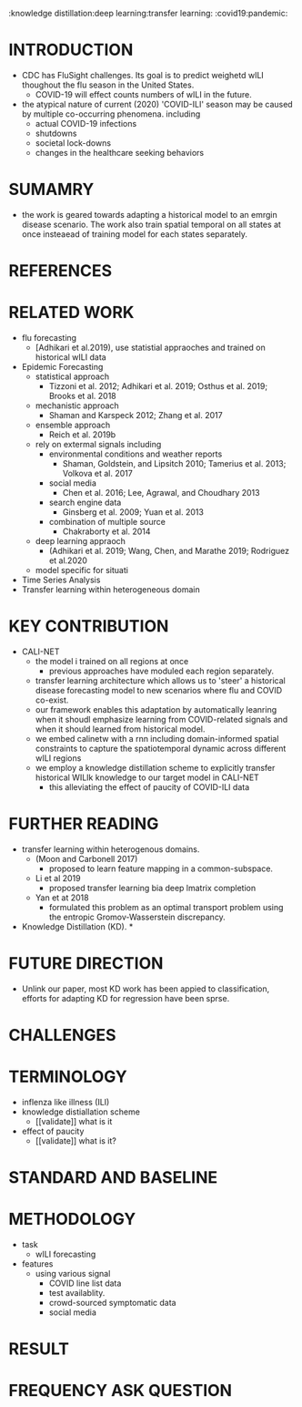 :knowledge distillation:deep learning:transfer learning:
:covid19:pandemic:
# INTRODUCTION
* CDC has FluSight challenges. Its goal is to predict weighetd wILI thoughout the flu season in the United States.
    * COVID-19 will effect counts numbers of wILI in the future.
* the atypical nature of current (2020) 'COVID-ILI' season may be caused by multiple co-occurring phenomena. including
    * actual COVID-19 infections
    * shutdowns
    * societal lock-downs
    * changes in the healthcare seeking behaviors
# SUMAMRY
* the work is geared towards adapting a historical model to an emrgin disease scenario. 
   The work also train spatial temporal on all states at once insteaead of training model for each states separately.
# REFERENCES
# RELATED WORK
* flu forecasting
    * [Adhikari et al.2019), use statistial appraoches and trained on historical wILI data
* Epidemic Forecasting 
    * statistical approach 
        * Tizzoni et al. 2012; Adhikari et al. 2019; Osthus et al. 2019; Brooks et al. 2018
    * mechanistic approach
        * Shaman and Karspeck 2012; Zhang et al. 2017
    * ensemble approach 
        * Reich et al. 2019b
    * rely on extermal signals including
        * environmental conditions and weather reports
            * Shaman, Goldstein, and Lipsitch 2010; Tamerius et al. 2013; Volkova et al. 2017
        * social media 
            * Chen et al. 2016; Lee, Agrawal, and Choudhary 2013
        * search engine data 
            * Ginsberg et al. 2009; Yuan et al. 2013
        * combination of multiple source
            * Chakraborty et al. 2014
    * deep learning appraoch
        * (Adhikari et al. 2019; Wang, Chen, and Marathe 2019; Rodriguez et al.2020
    * model specific for situati
* Time Series Analysis 
* Transfer learning within heterogeneous domain 
# KEY CONTRIBUTION
* CALI-NET
    * the model i trained on all regions at once 
        * previous approaches have moduled each region separately.
    * transfer learning architecture which allows us to 'steer' a historical disease forecasting model to new scenarios where flu and COVID co-exist.
    * our framework enables this adaptation by automatically leanring when it shoudl emphasize learning from COVID-related signals and when it 
     should learned from historical model.
    * we embed calinetw with a rnn including domain-informed spatial constraints to capture the spatiotemporal dynamic across different wILI regions
    * we employ a knowledge distillation scheme to explicitly transfer historical WILIk knowledge to our target model in CALI-NET
        * this alleviating the effect of paucity of COVID-ILI data
# FURTHER READING
* transfer learning within heterogenous domains.
    * (Moon and Carbonell 2017)
        * proposed to learn feature mapping in a common-subspace.
    * Li et al 2019
        * proposed transfer learning bia deep lmatrix completion
    * Yan et at 2018
        * formulated this problem as an optimal transport problem using the entropic Gromov-Wasserstein discrepancy.
* Knowledge Distillation (KD).
    * 
# FUTURE DIRECTION
* Unlink our paper, most KD work has been appied to classification, efforts for adapting KD for regression have been sprse.
# CHALLENGES
# TERMINOLOGY
* inflenza like illness (ILI)
* knowledge distiallation scheme
    * [[validate]] what is it
* effect of paucity
    * [[validate]] what is it?
# STANDARD AND BASELINE
# METHODOLOGY
* task
    * wILI forecasting
* features 
    * using various signal
        * COVID line list data
        * test availablity.
        * crowd-sourced symptomatic data
        * social media
# RESULT
# FREQUENCY ASK QUESTION 

